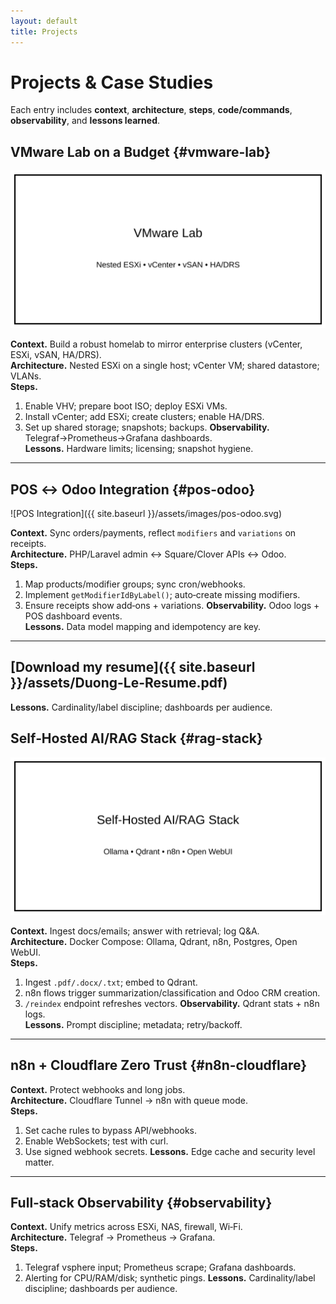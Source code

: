 ```yaml
---
layout: default
title: Projects
---
```


# Projects & Case Studies

Each entry includes **context**, **architecture**, **steps**, **code/commands**, **observability**, and **lessons learned**.

## VMware Lab on a Budget {#vmware-lab}
![VMware Lab](/assets/images/vmware-lab.svg)

**Context.** Build a robust homelab to mirror enterprise clusters (vCenter, ESXi, vSAN, HA/DRS).  
**Architecture.** Nested ESXi on a single host; vCenter VM; shared datastore; VLANs.  
**Steps.**
1. Enable VHV; prepare boot ISO; deploy ESXi VMs.
2. Install vCenter; add ESXi; create clusters; enable HA/DRS.
3. Set up shared storage; snapshots; backups.
**Observability.** Telegraf→Prometheus→Grafana dashboards.  
**Lessons.** Hardware limits; licensing; snapshot hygiene.

---

## POS ↔ Odoo Integration {#pos-odoo}
![POS Integration]({{ site.baseurl }}/assets/images/pos-odoo.svg)

**Context.** Sync orders/payments, reflect `modifiers` and `variations` on receipts.  
**Architecture.** PHP/Laravel admin ↔ Square/Clover APIs ↔ Odoo.  
**Steps.**
1. Map products/modifier groups; sync cron/webhooks.
2. Implement `getModifierIdByLabel()`; auto‑create missing modifiers.
3. Ensure receipts show add‑ons + variations.
**Observability.** Odoo logs + POS dashboard events.  
**Lessons.** Data model mapping and idempotency are key.

---

[Download my resume]({{ site.baseurl }}/assets/Duong-Le-Resume.pdf)
---
**Lessons.** Cardinality/label discipline; dashboards per audience.
## Self‑Hosted AI/RAG Stack {#rag-stack}
![RAG Stack](/assets/images/rag-stack.svg)

**Context.** Ingest docs/emails; answer with retrieval; log Q&A.  
**Architecture.** Docker Compose: Ollama, Qdrant, n8n, Postgres, Open WebUI.  
**Steps.**
1. Ingest `.pdf/.docx/.txt`; embed to Qdrant.
2. n8n flows trigger summarization/classification and Odoo CRM creation.
3. `/reindex` endpoint refreshes vectors.
**Observability.** Qdrant stats + n8n logs.  
**Lessons.** Prompt discipline; metadata; retry/backoff.

---

## n8n + Cloudflare Zero Trust {#n8n-cloudflare}
**Context.** Protect webhooks and long jobs.  
**Architecture.** Cloudflare Tunnel → n8n with queue mode.  
**Steps.**
1. Set cache rules to bypass API/webhooks.
2. Enable WebSockets; test with curl.
3. Use signed webhook secrets.
**Lessons.** Edge cache and security level matter.

---

## Full‑stack Observability {#observability}
**Context.** Unify metrics across ESXi, NAS, firewall, Wi‑Fi.  
**Architecture.** Telegraf → Prometheus → Grafana.  
**Steps.**
1. Telegraf vsphere input; Prometheus scrape; Grafana dashboards.
2. Alerting for CPU/RAM/disk; synthetic pings.
**Lessons.** Cardinality/label discipline; dashboards per audience.

